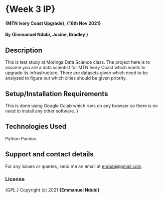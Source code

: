 # {Week 3 IP}
#### {MTN Ivory Coast Upgrade}, {16th Nov 2021}
#### By **{Emmanuel Ndubi, Jocine, Bradley }**
## Description
This is test study at Moringa Data Science class. The project here is to assume you are a data scientist for MTN Ivory Coast which wants to upgrade its infrastructure. There are datasets given which need to be analyzed to figure out which cities should be given priority. 
## Setup/Installation Requirements
This is done using Google Colab which runs on any browser so there is no need to install any other software.
}
## Technologies Used
Python Pandas
## Support and contact details
For any issues or queries, send me an email at endubi@gmail.com.
### License
*{GPL.}*
Copyright (c) 2021 **{Emmanuel Ndubi}**